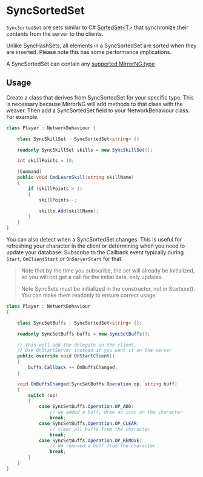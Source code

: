 # SyncSortedSet

`SyncSortedSet` are sets similar to C\# [SortedSet\<T\>](https://docs.microsoft.com/en-us/dotnet/api/system.collections.generic.sortedset-1) that synchronize their contents from the server to the clients.

Unlike SyncHashSets, all elements in a SyncSortedSet are sorted when they are inserted. Please note this has some performance implications.

A SyncSortedSet can contain any [supported MirrorNG type](../DataTypes.md) 

## Usage

Create a class that derives from SyncSortedSet for your specific type. This is necessary because MirrorNG will add methods to that class with the weaver. Then add a SyncSortedSet field to your NetworkBehaviour class. For example:

```cs
class Player : NetworkBehaviour {

    class SyncSkillSet : SyncSortedSet<string> {}

    readonly SyncSkillSet skills = new SyncSkillSet();

    int skillPoints = 10;

    [Command]
    public void CmdLearnSkill(string skillName)
    {
        if (skillPoints > 1)
        {
            skillPoints--;

            skills.Add(skillName);
        }
    }
}
```

You can also detect when a SyncSortedSet changes. This is useful for refreshing your character in the client or determining when you need to update your database. Subscribe to the Callback event typically during `Start`, `OnClientStart` or `OnServerStart` for that. 

> Note that by the time you subscribe, the set will already be initialized, so you will not get a call for the initial data, only updates.</p>
> Note SyncSets must be initialized in the constructor, not in Startxxx().  You can make them readonly to ensure correct usage.

```cs
class Player : NetworkBehaviour
{

    class SyncSetBuffs : SyncSortedSet<string> {};

    readonly SyncSetBuffs buffs = new SyncSetBuffs();

    // this will add the delegate on the client.
    // Use OnStartServer instead if you want it on the server
    public override void OnStartClient()
    {
        buffs.Callback += OnBuffsChanged;
    }

    void OnBuffsChanged(SyncSetBuffs.Operation op, string buff)
    {
        switch (op) 
        {
            case SyncSetBuffs.Operation.OP_ADD:
                // we added a buff, draw an icon on the character
                break;
            case SyncSetBuffs.Operation.OP_CLEAR:
                // clear all buffs from the character
                break;
            case SyncSetBuffs.Operation.OP_REMOVE:
                // We removed a buff from the character
                break;
        }
    }
}
```
